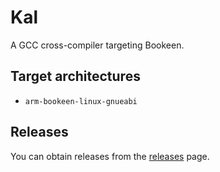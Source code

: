 # Kal

A GCC cross-compiler targeting Bookeen.

## Target architectures

* `arm-bookeen-linux-gnueabi`

## Releases

You can obtain releases from the  [releases](https://github.com/AmanoTeam/Ai/releases) page.
